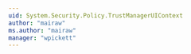 ```yaml
---
uid: System.Security.Policy.TrustManagerUIContext
author: "mairaw"
ms.author: "mairaw"
manager: "wpickett"
---
```

